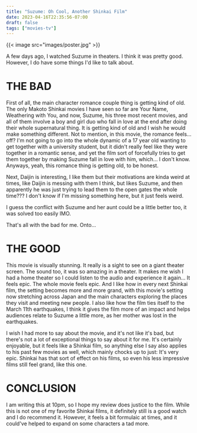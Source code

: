 ```yaml
---
title: "Suzume: Oh Cool, Another Shinkai Film"
date: 2023-04-16T22:35:56-07:00
draft: false
tags: ["movies-tv"]
---
```


{{< image src="images/poster.jpg" >}}

A few days ago, I watched Suzume in theaters. I think it was pretty good. However, I do have some things I'd like to talk about.		

# THE BAD

First of all, the main character romance couple thing is getting kind of old. The only Makoto Shinkai movies I have seen so far are Your Name, Weathering with You, and now, Suzume, his three most recent movies, and all of them involve a boy and girl duo who fall in love at the end after doing their whole supernatural thing. It is getting kind of old and I wish he would make something different. Not to mention, in this movie, the romance feels... off? I'm not going to go into the whole dynamic of a 17 year old wanting to get together with a university student, but it didn't really feel like they were together in a romantic sense, and yet the film sort of forcefully tries to get them together by making Suzume fall in love with him, which... I don't know. Anyways, yeah, this romance thing is getting old, to be honest.

Next, Daijin is interesting, I like them but their motivations are kinda weird at times, like Daijin is messing with them I think, but likes Suzume, and then apparently he was just trying to lead them to the open gates the whole time??? I don't know if I'm missing something here, but it just feels weird. 

I guess the conflict with Suzume and her aunt could be a little better too, it was solved too easily IMO.

That's all with the bad for me. Onto...

# THE GOOD

This movie is visually stunning. It really is a sight to see on a giant theater screen. The sound too, it was so amazing in a theater. It makes me wish I had a home theater so I could listen to the audio and experience it again... It feels epic. The whole movie feels epic. And I like how in every next Shinkai film, the setting becomes more and more grand, with this movie's setting now stretching across Japan and the main characters exploring the places they visit and meeting new people. I also like how the film ties itself to the March 11th earthquakes, I think it gives the film more of an impact and helps audiences relate to Suzume a little more, as her mother was lost in the earthquakes.

I wish I had more to say about the movie, and it's not like it's bad, but there's not a lot of exceptional things to say about it for me. It's certainly enjoyable, but it feels like a Shinkai film, so anything else I say also applies to his past few movies as well, which mainly chocks up to just: It's very epic. Shinkai has that sort of effect on his films, so even his less impressive films still feel grand, like this one.

# CONCLUSION

I am writing this at 10pm, so I hope my review does justice to the film. While this is not one of my favorite Shinkai films, it definitely still is a good watch and I do recommend it. However, it feels a bit formulaic at times, and it could've helped to expand on some characters a tad more. 